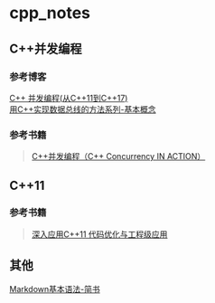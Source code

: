 # cpp_notes
## C++并发编程
### 参考博客
[C++ 并发编程(从C++11到C++17)](https://paul.pub/cpp-concurrency/#id-%E4%B8%BA%E4%BB%80%E4%B9%88%E8%A6%81%E5%B9%B6%E5%8F%91%E7%BC%96%E7%A8%8B)<br>
[用C++实现数据总线的方法系列-基本概念](https://www.jianshu.com/p/6e17f02f7cf8)<br>
### 参考书籍
> [C++并发编程（C++ Concurrency IN ACTION）](https://book.douban.com/subject/4130141/)

## C++11
### 参考书籍
> [深入应用C++11 代码优化与工程级应用](https://book.douban.com/subject/26419368/)

## 其他
[Markdown基本语法-简书](https://www.jianshu.com/p/191d1e21f7ed)

